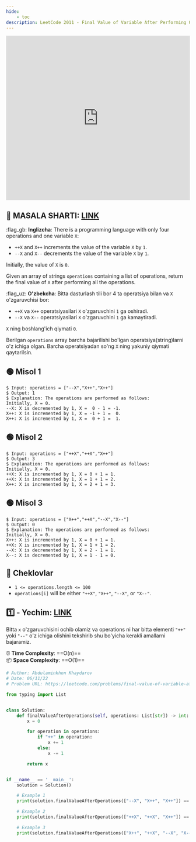 ```yaml
---
hide:
    - toc
description: LeetCode 2011 - Final Value of Variable After Performing Operations Javobi
---
```


<iframe width="100%" height="450em" src="https://www.youtube.com/embed/9VH8lRJz8bs" title="LeetCode 2011 - masala. Final Value of Variable After Performing Operations Javobi" frameborder="0" allow="accelerometer; autoplay; clipboard-write; encrypted-media; gyroscope; picture-in-picture" allowfullscreen></iframe>

## :memo: **MASALA SHARTI:** [LINK](https://leetcode.com/problems/running-sum-of-1d-array/)

:flag_gb: **Inglizcha**: There is a programming language with only four operations and one variable `X`:

* `++X` and `X++` increments the value of the variable `X` by `1`.
* `--X` and `X--` decrements the value of the variable `X` by `1`.

Initially, the value of `X` is `0`.

Given an array of strings `operations` containing a list of operations, return the final value of `X` after performing all the operations.

:flag_uz: **O'zbekcha**: Bitta dasturlash tili bor 4 ta operatsiya bilan va `X` o'zgaruvchisi bor:

* `++X` va `X++` operatsiyasilari `X` o'zgaruvchini `1` ga oshiradi.
* `--X` va `X--` operatsiyasilari `X` o'zgaruvchini `1` ga kamaytiradi.

`X` ning boshlang'ich qiymati `0`.

Berilgan `operations` array barcha bajarilishi bo'lgan operatsiya(string)larni o'z ichiga olgan. Barcha operatsiyadan so'ng `X` ning yakuniy qiymati qaytarilsin.

## :green_circle: **Misol 1**

<div class="termy">

```console
$ Input: operations = ["--X","X++","X++"]
$ Output: 1
$ Explanation: The operations are performed as follows:
Initially, X = 0.
--X: X is decremented by 1, X =  0 - 1 = -1.
X++: X is incremented by 1, X = -1 + 1 =  0.
X++: X is incremented by 1, X =  0 + 1 =  1.
```

</div>

## :green_circle: **Misol 2**

<div class="termy">

```console
$ Input: operations = ["++X","++X","X++"]
$ Output: 3
$ Explanation: The operations are performed as follows:
Initially, X = 0.
++X: X is incremented by 1, X = 0 + 1 = 1.
++X: X is incremented by 1, X = 1 + 1 = 2.
X++: X is incremented by 1, X = 2 + 1 = 3.
```

</div>

## :green_circle: **Misol 3**

<div class="termy">

```console
$ Input: operations = ["X++","++X","--X","X--"]
$ Output: 0
$ Explanation: The operations are performed as follows:
Initially, X = 0.
X++: X is incremented by 1, X = 0 + 1 = 1.
++X: X is incremented by 1, X = 1 + 1 = 2.
--X: X is decremented by 1, X = 2 - 1 = 1.
X--: X is decremented by 1, X = 1 - 1 = 0.
```

</div>

## :red_circle: **Cheklovlar**

* `1 <= operations.length <= 100`
* `operations[i]` will be either `"++X"`, `"X++"`, `"--X"`, or `"X--"`.

## :one: **- Yechim**: [LINK](https://github.com/webdastur/leetcode/blob/main/array/easy/leetcode2011_1.py)

Bitta `x` o'zgaruvchisini ochib olamiz va operations ni har bitta elementi `"++"` yoki `"--"` o'z ichiga olishini tekshirib shu bo'yicha kerakli amallarni bajaramiz.

:alarm_clock: **Time Complexity**: ==O(n)== <br>
:package: **Space Complexity**: ==O(1)==

```python linenums="1"
# Author: Abdulaminkhon Khaydarov
# Date: 06/11/22 
# Problem URL: https://leetcode.com/problems/final-value-of-variable-after-performing-operations/

from typing import List


class Solution:
    def finalValueAfterOperations(self, operations: List[str]) -> int:
        x = 0

        for operation in operations:
            if "++" in operation:
                x += 1
            else:
                x -= 1

        return x


if __name__ == '__main__':
    solution = Solution()

    # Example 1
    print(solution.finalValueAfterOperations(["--X", "X++", "X++"]) == 1)

    # Example 2
    print(solution.finalValueAfterOperations(["++X", "++X", "X++"]) == 3)

    # Example 3
    print(solution.finalValueAfterOperations(["X++", "++X", "--X", "X--"]) == 0)
```